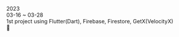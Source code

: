 2023<br>
03-16 ~ 03-28<br>
1st project using Flutter(Dart), Firebase, Firestore, GetX(VelocityX)<br>
🍫<br>
